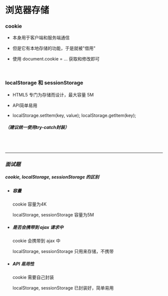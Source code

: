 # 浏览器存储

### cookie

- 本身用于客户端和服务端通信

- 但是它有本地存储的功能，于是就被"借用"

- 使用 document.cookie = ... 获取和修改即可

<br/>

### localStorage 和 sessionStorage

- HTML5 专门为存储而设计，最大容量 5M

- API简单易用

- localStorage.setItem(key, value); localStorage.getItem(key);

##### （建议统一使用try-catch封装）

<br/>

<br/>

------



### *面试题*

##### cookie, localStorage, sessionStorage 的区别

- ##### 容量

  cookie 容量为4K

  localStorage, sessionStorage 容量为5M

- ##### 是否会携带到 ajax 请求中

  cookie 会携带到 ajax 中

  localStorage, sessionStorage 只用来存储，不携带

- ##### API 易用性

  cookie 需要自己封装

  localStorage, sessionStorage 已封装好，简单易用